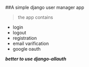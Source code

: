 ##A simple django user manager app 
> the app contains
- login
- logout
- registration
- email varification
- google oauth

*__better to use django-allauth__*
